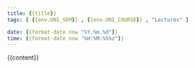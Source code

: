 ```yaml
---
title: {{title}}
tags: [ {{env.UNI_SEM}} , {{env.UNI_COURSE}} , "Lectures" ]

date: {{format-date now "%Y.%m.%d"}}
time: {{format-date now "%H:%M:%S%z"}}
---
```


{{content}}
